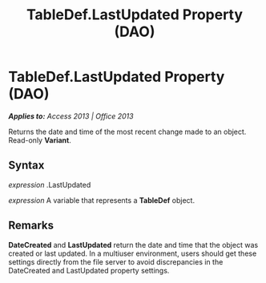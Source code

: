 ﻿---
title: TableDef.LastUpdated Property (DAO)
TOCTitle: LastUpdated Property
ms:assetid: fafe54e2-2cf0-5874-92b9-6e20a65e77ef
ms:mtpsurl: https://msdn.microsoft.com/en-us/library/Ff837164(v=office.15)
ms:contentKeyID: 48548859
ms.date: 09/18/2015
mtps_version: v=office.15
---

# TableDef.LastUpdated Property (DAO)


_**Applies to:** Access 2013 | Office 2013_

Returns the date and time of the most recent change made to an object. Read-only **Variant**.

## Syntax

*expression* .LastUpdated

*expression* A variable that represents a **TableDef** object.

## Remarks

**DateCreated** and **LastUpdated** return the date and time that the object was created or last updated. In a multiuser environment, users should get these settings directly from the file server to avoid discrepancies in the DateCreated and LastUpdated property settings.

